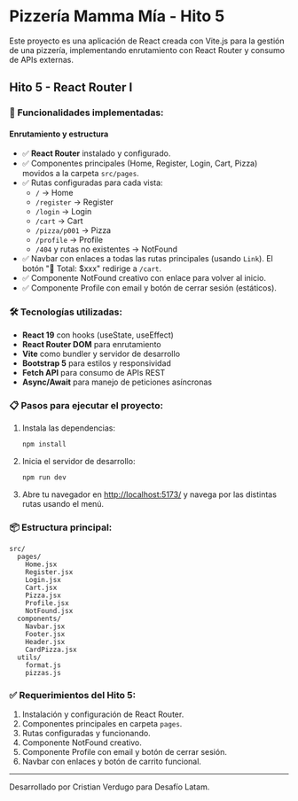 
# Pizzería Mamma Mía - Hito 5

Este proyecto es una aplicación de React creada con Vite.js para la gestión de una pizzería, implementando enrutamiento con React Router y consumo de APIs externas.

## Hito 5 - React Router I

### 🚀 Funcionalidades implementadas:

#### Enrutamiento y estructura
- ✅ **React Router** instalado y configurado.
- ✅ Componentes principales (Home, Register, Login, Cart, Pizza) movidos a la carpeta `src/pages`.
- ✅ Rutas configuradas para cada vista:
  - `/` → Home
  - `/register` → Register
  - `/login` → Login
  - `/cart` → Cart
  - `/pizza/p001` → Pizza
  - `/profile` → Profile
  - `/404` y rutas no existentes → NotFound
- ✅ Navbar con enlaces a todas las rutas principales (usando `Link`). El botón "🛒 Total: $xxx" redirige a `/cart`.
- ✅ Componente NotFound creativo con enlace para volver al inicio.
- ✅ Componente Profile con email y botón de cerrar sesión (estáticos).

### 🛠️ Tecnologías utilizadas:
- **React 19** con hooks (useState, useEffect)
- **React Router DOM** para enrutamiento
- **Vite** como bundler y servidor de desarrollo
- **Bootstrap 5** para estilos y responsividad
- **Fetch API** para consumo de APIs REST
- **Async/Await** para manejo de peticiones asíncronas

### 📋 Pasos para ejecutar el proyecto:
1. Instala las dependencias:
   ```sh
   npm install
   ```
2. Inicia el servidor de desarrollo:
   ```sh
   npm run dev
   ```
3. Abre tu navegador en [http://localhost:5173/](http://localhost:5173/) y navega por las distintas rutas usando el menú.

### 📦 Estructura principal:

```
src/
  pages/
    Home.jsx
    Register.jsx
    Login.jsx
    Cart.jsx
    Pizza.jsx
    Profile.jsx
    NotFound.jsx
  components/
    Navbar.jsx
    Footer.jsx
    Header.jsx
    CardPizza.jsx
  utils/
    format.js
    pizzas.js
```

### ✅ Requerimientos del Hito 5:
1. Instalación y configuración de React Router.
2. Componentes principales en carpeta `pages`.
3. Rutas configuradas y funcionando.
4. Componente NotFound creativo.
5. Componente Profile con email y botón de cerrar sesión.
6. Navbar con enlaces y botón de carrito funcional.

---
Desarrollado por Cristian Verdugo para Desafío Latam.
